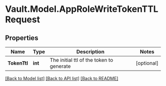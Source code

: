 # Vault.Model.AppRoleWriteTokenTTLRequest

## Properties

Name | Type | Description | Notes
------------ | ------------- | ------------- | -------------
**TokenTtl** | **int** | The initial ttl of the token to generate | [optional] 

[[Back to Model list]](../README.md#documentation-for-models) [[Back to API list]](../README.md#documentation-for-api-endpoints) [[Back to README]](../README.md)

